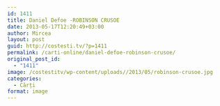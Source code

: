 ```yaml
---
id: 1411
title: Daniel Defoe -ROBINSON CRUSOE
date: 2013-05-17T12:20:49+03:00
author: Mircea
layout: post
guid: http://costesti.tv/?p=1411
permalink: /carti-online/daniel-defoe-robinson-crusoe/
original_post_id:
  - "1411"
image: /costestitv/wp-content/uploads//2013/05/robinson-crusoe.jpg
categories:
  - Cărți
format: image
---
```

